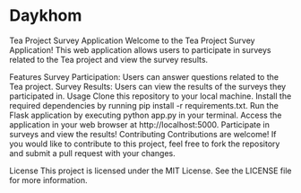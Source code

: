 # Daykhom
Tea Project Survey Application
Welcome to the Tea Project Survey Application! This web application allows users to participate in surveys related to the Tea project and view the survey results.

Features
Survey Participation: Users can answer questions related to the Tea project.
Survey Results: Users can view the results of the surveys they participated in.
Usage
Clone this repository to your local machine.
Install the required dependencies by running pip install -r requirements.txt.
Run the Flask application by executing python app.py in your terminal.
Access the application in your web browser at http://localhost:5000.
Participate in surveys and view the results!
Contributing
Contributions are welcome! If you would like to contribute to this project, feel free to fork the repository and submit a pull request with your changes.

License
This project is licensed under the MIT License. See the LICENSE file for more information.
